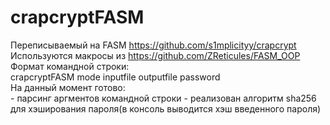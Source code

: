 # crapcryptFASM
Переписываемый на FASM https://github.com/s1mplicityy/crapcrypt  
Используются макросы из https://github.com/ZReticules/FASM_OOP  
Формат командной строки:  
crapcryptFASM mode inputfile outputfile password  
На данный момент готово:  
	- парсинг аргментов командной строки
 	- реализован алгоритм sha256 для хэширования пароля(в консоль выводится хэш введенного пароля)
